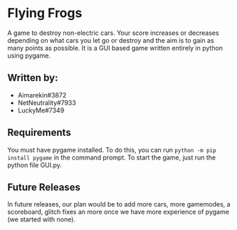 # Flying Frogs

A game to destroy non-electric cars. Your score increases or decreases depending on what cars you let go or destroy and the aim is to gain as many points as possible. It is a GUI based game written entirely in python using pygame.

Written by:
- 
- Aimarekin#3872
- NetNeutrality#7933
- LuckyMe#7349

Requirements
-
You must have pygame installed. To do this, you can run `python -m pip install pygame` in the command prompt.
To start the game, just run the python file GUI.py.

Future Releases
-
In future releases, our plan would be to add more cars, more gamemodes, a scoreboard, glitch fixes an more once we have more experience of pygame (we started with none).
